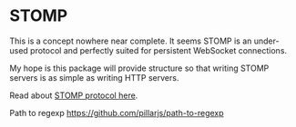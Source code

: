 # STOMP

This is a concept nowhere near complete. It seems STOMP is an under-used protocol and perfectly suited for persistent WebSocket connections.

My hope is this package will provide structure so that writing STOMP servers is as simple as writing HTTP servers. 

Read about [STOMP protocol here](https://stomp.github.io/index.html). 

Path to regexp https://github.com/pillarjs/path-to-regexp

